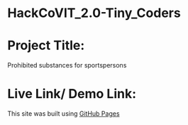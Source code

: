 # HackCoVIT_2.0-Tiny_Coders

# Project Title:
Prohibited substances for sportspersons

# Live Link/ Demo Link:
This site was built using [GitHub Pages](https://yashrajv17.github.io/gym_website/)



